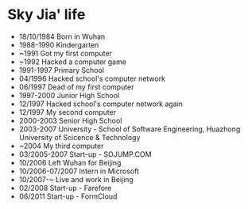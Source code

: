 Sky Jia' life
===============

- 18/10/1984 Born in Wuhan
- 1988-1990 Kindergarten
- ~1991 Got my first computer
- ~1992 Hacked a computer game
- 1991-1997 Primary School
- 04/1996 Hacked school's computer network
- 06/1997 Dead of my first computer
- 1997-2000 Junior High School
- 12/1997 Hacked school's computer network again
- 12/1997 My second computer
- 2000-2003 Senior High School
- 2003-2007 University - School of Software Engineering, Huazhong University of Scicence & Technology
- ~2004 My third computer
- 03/2005-2007 Start-up - SOJUMP.COM
- 10/2006 Left Wuhan for Beijing
- 10/2006-07/2007 Intern in Microsoft
- 10/2007-~ Live and work in Beijing
- 02/2008 Start-up - Farefore
- 06/2011 Start-up - FormCloud